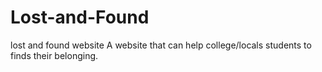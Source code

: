 # Lost-and-Found
lost and found website 
A website that can help college/locals students to finds their belonging.
